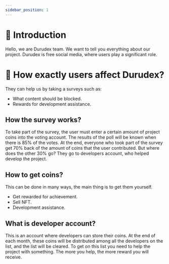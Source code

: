 ```yaml
---
sidebar_position: 1
---
```


# 👋 Introduction

Hello, we are Durudex team. We want to tell you everything about our project. Durudex is free social media, 
where users play a significant role.

# 🤔 How exactly users affect Durudex?

They can help us by taking a surveys such as:

- What content should be blocked.
- Rewards for development assistance.

## How the survey works?

To take part of the survey, the user must enter a certain amount of project coins into the voting account. 
The results of the poll will be known when there is 85% of the votes. At the end, everyone who took part of 
the survey get 70% back of the amount of coins that the user contributed. But where does the other 30% go? 
They go to developers account, who helped develop the project.

## How to get coins?

This can be done in many ways, the main thing is to get them yourself.

- Get rewarded for achievement.
- Sell NFT.
- Development assistance.

## What is developer account?

This is an account where developers can store their coins. At the end of each month, these coins will be 
distributed among all the developers on the list, and the list will be cleared. To get on this list you need 
to help the project with something. The more you help, the more reward you will receive.
